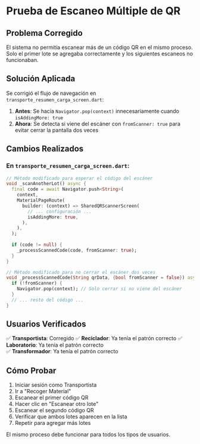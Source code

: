 # Prueba de Escaneo Múltiple de QR

## Problema Corregido
El sistema no permitía escanear más de un código QR en el mismo proceso. Solo el primer lote se agregaba correctamente y los siguientes escaneos no funcionaban.

## Solución Aplicada
Se corrigió el flujo de navegación en `transporte_resumen_carga_screen.dart`:

1. **Antes**: Se hacía `Navigator.pop(context)` innecesariamente cuando `isAddingMore: true`
2. **Ahora**: Se detecta si viene del escáner con `fromScanner: true` para evitar cerrar la pantalla dos veces

## Cambios Realizados

### En `transporte_resumen_carga_screen.dart`:
```dart
// Método modificado para esperar el código del escáner
void _scanAnotherLot() async {
  final code = await Navigator.push<String>(
    context,
    MaterialPageRoute(
      builder: (context) => SharedQRScannerScreen(
        // ... configuración ...
        isAddingMore: true,
      ),
    ),
  );
  
  if (code != null) {
    _processScannedCode(code, fromScanner: true);
  }
}

// Método modificado para no cerrar el escáner dos veces
void _processScannedCode(String qrData, {bool fromScanner = false}) async {
  if (!fromScanner) {
    Navigator.pop(context); // Solo cerrar si no viene del escáner
  }
  // ... resto del código ...
}
```

## Usuarios Verificados
✅ **Transportista**: Corregido
✅ **Reciclador**: Ya tenía el patrón correcto
✅ **Laboratorio**: Ya tenía el patrón correcto  
✅ **Transformador**: Ya tenía el patrón correcto

## Cómo Probar
1. Iniciar sesión como Transportista
2. Ir a "Recoger Material"
3. Escanear el primer código QR
4. Hacer clic en "Escanear otro lote"
5. Escanear el segundo código QR
6. Verificar que ambos lotes aparecen en la lista
7. Repetir para agregar más lotes

El mismo proceso debe funcionar para todos los tipos de usuarios.